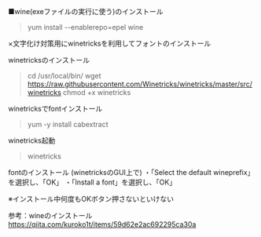 ■wine(exeファイルの実行に使う)のインストール
> yum install --enablerepo=epel wine

×文字化け対策用にwinetricksを利用してフォントのインストール

winetricksのインストール
> cd /usr/local/bin/
> wget  https://raw.githubusercontent.com/Winetricks/winetricks/master/src/winetricks
> chmod +x winetricks

winetricksでfontインストール
> yum -y install cabextract

winetricks起動
> winetricks

fontのインストール
(winetricksのGUI上で)
・「Select the default wineprefix」を選択し、「OK」
・「Install a font」を選択し、「OK」

※インストール中何度もOKボタン押さないといけない

参考：wineのインストール
https://qiita.com/kuroko1t/items/59d62e2ac692295ca30a
